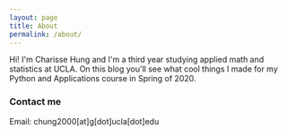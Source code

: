 ```yaml
---
layout: page
title: About
permalink: /about/
---
```


Hi! I'm Charisse Hung and I'm a third year studying applied math and statistics at UCLA. On this blog you'll see what cool things I made for my Python and Applications course in Spring of 2020.

### Contact me

Email:
chung2000[at]g[dot]ucla[dot]edu
